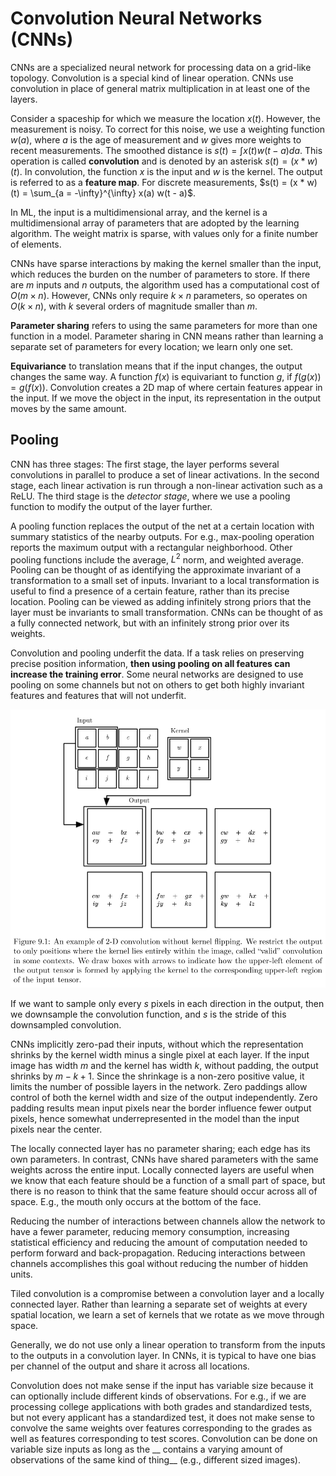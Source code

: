 # Convolution Neural Networks (CNNs)
CNNs are a specialized neural network for processing data on a grid-like topology. Convolution is a special kind of linear operation. CNNs use convolution in place of general matrix multiplication in at least one of the layers. 

Consider a spaceship for which we measure the location $x(t)$. However, the measurement is noisy. To correct for this noise, we use a weighting function $w(a)$, where $a$ is the age of measurement and $w$ gives more weights to recent measurements. The smoothed distance is $s(t) = \int x(t) w(t - a) da$. This operation is called **convolution** and is denoted by an asterisk $s(t) = (x * w)(t)$. In convolution, the function $x$ is the input and $w$ is the kernel. The output is referred to as a **feature map**. For discrete measurements, $s(t) = (x * w)(t) = \sum_{a = -\infty}^{\infty} x(a) w(t - a)$.

In ML, the input is a multidimensional array, and the kernel is a multidimensional array of parameters that are adopted by the learning algorithm. The weight matrix is sparse, with values only for a finite number of elements. 

CNNs have sparse interactions by making the kernel smaller than the input, which reduces the burden on the number of parameters to store. If there are $m$ inputs and $n$ outputs, the algorithm used has a computational cost of $O(m\times n)$. However, CNNs only require $k \times n$ parameters, so operates on $O(k \times n)$, with $k$ several orders of magnitude smaller than $m$. 

__Parameter sharing__ refers to using the same parameters for more than one function in a model. Parameter sharing in CNN means rather than learning a separate set of parameters for every location; we learn only one set. 

__Equivariance__ to translation means that if the input changes, the output changes the same way. A function $f(x)$ is equivariant to function $g$, if $f(g(x)) = g(f(x))$. Convolution creates a 2D map of where certain features appear in the input. If we move the object in the input, its representation in the output moves by the same amount. 

## Pooling

CNN has three stages: The first stage, the layer performs several convolutions in parallel to produce a set of linear activations. In the second stage, each linear activation is run through a non-linear activation such as a ReLU. The third stage is the *detector stage*, where we use a pooling function to modify the output of the layer further. 

A pooling function replaces the output of the net at a certain location with summary statistics of the nearby outputs. For e.g., max-pooling operation reports the maximum output with a rectangular neighborhood. Other pooling functions include the average, $L^2$ norm, and weighted average. Pooling can be thought of as identifying the approximate invariant of a transformation to a small set of inputs. Invariant to a local transformation is useful to find a presence of a certain feature, rather than its precise location. Pooling can be viewed as adding infinitely strong priors that the layer must be invariants to small transformation. CNNs can be thought of as a fully connected network, but with an infinitely strong prior over its weights. 

Convolution and pooling underfit the data. If a task relies on preserving precise position information, __then using pooling on all features can increase the training error__. Some neural networks are designed to use pooling on some channels but not on others to get both highly invariant features and features that will not underfit.

![](cnn.png)


If we want to sample only every $s$ pixels in each direction in the output, then we downsample the convolution function, and $s$ is the stride of this downsampled convolution. 

CNNs implicitly zero-pad their inputs, without which the representation shrinks by the kernel width minus a single pixel at each layer.  If the input image has width $m$ and the kernel has width $k$, without padding, the output shrinks by $m-k+1$. Since the shrinkage is a non-zero positive value, it limits the number of possible layers in the network. Zero paddings allow control of both the kernel width and size of the output independently. Zero padding results mean input pixels near the border influence fewer output pixels, hence somewhat underrepresented in the model than the input pixels near the center. 

The locally connected layer has no parameter sharing; each edge has its own parameters. In contrast, CNNs have shared parameters with the same weights across the entire input. Locally connected layers are useful when we know that each feature should be a function of a small part of space, but there is no reason to think that the same feature should occur across all of space. E.g., the mouth only occurs at the bottom of the face. 

Reducing the number of interactions between channels allow the network to have a fewer parameter, reducing memory consumption, increasing statistical efficiency and reducing the amount of computation needed to perform forward and back-propagation. Reducing interactions between channels accomplishes this goal without reducing the number of hidden units. 

Tiled convolution is a compromise between a convolution layer and a locally connected layer. Rather than learning a separate set of weights at every spatial location, we learn a set of kernels that we rotate as we move through space. 

Generally, we do not use only a linear operation to transform from the inputs to the outputs in a convolution layer. In CNNs, it is typical to have one bias per channel of the output and share it across all locations. 

Convolution does not make sense if the input has variable size because it can optionally include different kinds of observations. For e.g., if we are processing college applications with both grades and standardized tests, but not every applicant has a standardized test, it does not make sense to convolve the same weights over features corresponding to the grades as well as features corresponding to test scores. Convolution can be done on variable size inputs as long as the __ contains a varying amount of observations of the same kind of thing__ (e.g., different sized images).
